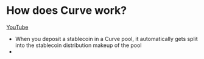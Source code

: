 # How does Curve work?
[YouTube](https://www.youtube.com/watch?v=1SN7zKlb5pk)

- When you deposit a stablecoin in a Curve pool, it automatically gets split into the stablecoin distribution makeup of the pool
- 